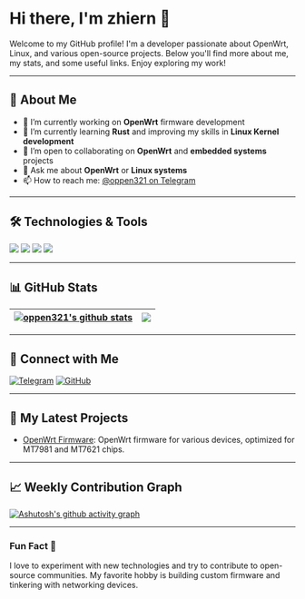 # Hi there, I'm **zhiern** 👋

Welcome to my GitHub profile! I'm a developer passionate about OpenWrt, Linux, and various open-source projects. Below you'll find more about me, my stats, and some useful links. Enjoy exploring my work! 

---

## 🚀 About Me

- 🔭 I’m currently working on **OpenWrt** firmware development
- 🌱 I’m currently learning **Rust** and improving my skills in **Linux Kernel development**
- 👯 I’m open to collaborating on **OpenWrt** and **embedded systems** projects
- 💬 Ask me about **OpenWrt** or **Linux systems**
- 📫 How to reach me: [@oppen321 on Telegram](https://t.me/OPPEN321)

---

## 🛠️ Technologies & Tools

![](https://img.shields.io/badge/Technology-OpenWrt-brightgreen)
![](https://img.shields.io/badge/Language-Shell-blue)
![](https://img.shields.io/badge/Language-Python-yellow)
![](https://img.shields.io/badge/Tool-Git-red)

---

## 📊 GitHub Stats

| <a href="https://github.com/zhiern"><img align="center" src="https://github-readme-stats.vercel.app/api?username=zhiern&show_icons=true&count_private=true&theme=gruvbox&hide_border=true" alt="oppen321's github stats" /></a> | <a href="https://github.com/zhiern"><img align="center" src="https://github-readme-stats.vercel.app/api/top-langs/?username=zhiern&layout=compact&theme=gruvbox&hide_border=true" /></a> |
| ------------- |  ------------- | 

---

## 🔗 Connect with Me

[![Telegram](https://img.shields.io/badge/Telegram-@oppen321-blue?style=for-the-badge&logo=telegram)](https://t.me/OPPEN321)
[![GitHub](https://img.shields.io/badge/GitHub-@oppen321-black?style=for-the-badge&logo=github)](https://github.com/oppen321)

---

## 🎯 My Latest Projects

- [OpenWrt Firmware](https://github.com/zhiern/ZeroWrt-Action): OpenWrt firmware for various devices, optimized for MT7981 and MT7621 chips.

---

## 📈 Weekly Contribution Graph

[![Ashutosh's github activity graph](https://github-readme-activity-graph.vercel.app/graph?username=zhiern&bg_color=ffcfe9&color=9e4c98&line=9e4c98&point=403d3d&area=true&hide_border=true)](https://github.com/ashutosh00710/github-readme-activity-graph)

---

### Fun Fact 🎉

I love to experiment with new technologies and try to contribute to open-source communities. My favorite hobby is building custom firmware and tinkering with networking devices.
